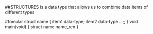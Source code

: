 ##STRUCTURES
is a data type that allows us to combime data items of different types

#fomular
 struct name
{
	item1 data-type;
	item2 data-type
	...;;
}
void main(void)
{
	struct name name_ren
}
